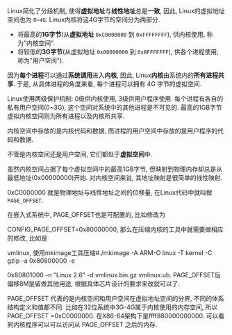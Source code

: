 
Linux简化了分段机制, 使得**虚拟地址**与**线性地址**总是**一致**, 因此, Linux的虚拟地址空间也为 `0~4G`. Linux内核将这4G字节的空间分为两部分. 

* 将最高的**1G字节**(从**虚拟地址** `0xC0000000` 到 `0xFFFFFFFF`), 供内核使用, 称为"内核空间".
* 将较低的**3G字节**(从虚拟地址 `0x00000000` 到 `0xBFFFFFFF`), 供各个进程使用, 称为"用户空间"). 

因为**每个进程**可以通过**系统调用**进入**内核**, 因此, Linux**内核**由系统内的**所有进程共享**. 于是, 从具体进程的角度来看, 每个进程可以拥有 4G 字节的虚拟空间. 

Linux使用两级保护机制: 0级供内核使用, 3级供用户程序使用. 每个进程有各自的私有用户空间(0~3G), 这个空间对系统中的其他进程是不可见的. 最高的1GB字节虚拟内核空间则为所有进程以及内核所共享. 

内核空间中存放的是内核代码和数据, 而进程的用户空间中存放的是用户程序的代码和数据. 

不管是内核空间还是用户空间, 它们都处于**虚拟空间**中. 

虽然内核空间占据了每个虚拟空间中的最高1GB字节, 但映射到物理内存却总是从最低地址(0x00000000)开始. 对内核空间来说, 其地址映射是很简单的线性映射. 

0xC0000000 就是物理地址与线性地址之间的位移量, 在Linux代码中就叫做`PAGE_OFFSET`.




在嵌入式系统中, PAGE_OFFSET也是可配置的, 比如修改为

CONFIG_PAGE_OFFSET=0x80000000, 那么在压缩内核的工具中就需要做相应的修改, 比如是

vmlinux, 使用mkimage工具压缩#./mkimage -A ARM-O linux -T kernel -C gzip -a 0x80800000 -e

0x80801000 -n "Linux 2.6" -d vmlinux.bin.gz vmlinux.ub. PAGE_OFFSET后偏移8M是留做其他用途, 根据具体芯片设计的要求来改就可以了. 




PAGE_OFFSET 代表的是内核空间和用户空间在虚拟地址空间的分界, 不同的体系结构定义和值都不同. 比如在32位系统中3G-4G属于内核使用的内存空间, 所以 PAGE_OFFSET =0xC0000000. 在X86-64架构下是ffff880000000000. 可以看到内核程序可以可以访问从 PAGE_OFFSET 之后的内存. 


